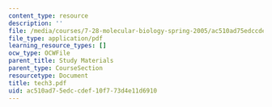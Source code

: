 ```yaml
---
content_type: resource
description: ''
file: /media/courses/7-28-molecular-biology-spring-2005/ac510ad75edccdef10f773d4e11d6910_tech3.pdf
file_type: application/pdf
learning_resource_types: []
ocw_type: OCWFile
parent_title: Study Materials
parent_type: CourseSection
resourcetype: Document
title: tech3.pdf
uid: ac510ad7-5edc-cdef-10f7-73d4e11d6910
---
```


